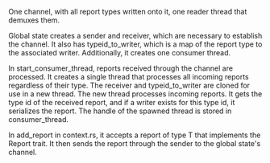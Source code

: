 One channel, with all report types written onto it, one reader thread that demuxes them.

Global state creates a sender and receiver, which are necessary to establish the channel. It also has typeid_to_writer, which is a map of the report type to the associated writer. Additionally, it creates one consumer thread. 

In start_consumer_thread, reports received through the channel are processed. It creates a single thread that processes all incoming reports regardless of their type. The receiver and typeid_to_writer are cloned for use in a new thread. The new thread processes incoming reports. It gets the type id of the received report, and if a writer exists for this type id, it serializes the report. The handle of the spawned thread is stored in consumer_thread. 

In add_report in context.rs, it accepts a report of type T that implements the Report trait. It then sends the report through the sender to the global state's channel.
